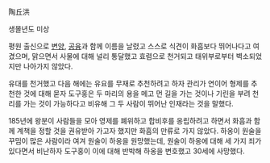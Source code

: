 陶丘洪

생몰년도 미상

평원 출신으로 [변양](%EB%B3%80%EC%96%91.md), [공융](%EA%B3%B5%EC%9C%B5.md)과 함께 이름을
날렸고 스스로 식견이 화흠보다 뛰어나다고 여겼으며, 맑으면서 사물에 대해 널리 통달했고 효렴으로 천거되고 태위부로부터 벽소되었지만 나아가지
않았다.

유대를 천거했고 다음 해에는 유요를 무재로 추천하려고 하자 관리가 연이어 형제를 추천한 것에 대해 묻자 도구홍은 두 마리의 용을 메고 먼
길을 가는 것이나 기린을 부려 천 리를 가는 것이 가능하다고 비유해 그 두 사람이 뛰어난 인재라는 것을 말했다.

185년에 왕분이 사람들을 모아 영제를 폐위하고 합비후를 옹립하려고 하면서 화흠과 함께 계책을 정할 것을 권유받아 가고자 했지만 화흠의
만류로 가지 않았다. 하옹이 원술을 꾸밈이 많은 사람이라 여겨 원술이 하옹을 원망했는데, 원술이 하옹에 대해 세 가지 죄가 있다면서 비난하자
도구홍이 이에 대해 반박해 하옹을 변호했고 30세에 사망했다.

